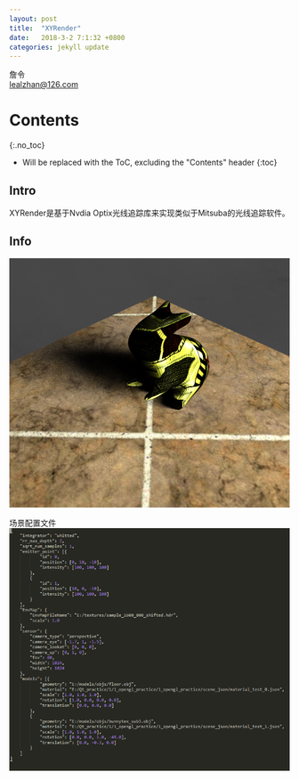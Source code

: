 ```yaml
---
layout: post
title:  "XYRender"
date:   2018-3-2 7:1:32 +0800
categories: jekyll update
---
```


詹令   
lealzhan@126.com    
  

# Contents
{:.no_toc}

* Will be replaced with the ToC, excluding the "Contents" header
{:toc}

## Intro

XYRender是基于Nvdia Optix光线追踪库来实现类似于Mitsuba的光线追踪软件。 

## Info
   
![](https://raw.githubusercontent.com/lealzhan/lealzhan.github.io/master/_pictures/2018-3-2-xyrender-0.png)

场景配置文件   
![](https://raw.githubusercontent.com/lealzhan/lealzhan.github.io/master/_pictures/2018-3-2-xyrender-1.png)




